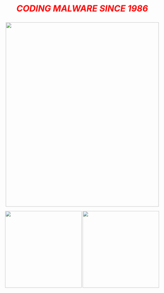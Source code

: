 

 <h1 align="center"> <p style="color:red;"> <em><strong>CODING MALWARE SINCE 1986  </strong></em>  </p> </h1>
  <p align="center"><img src="https://media1.tenor.com/images/80c1604585f2ea5160e0a7d4a8cd3400/tenor.gif" width="500px" height="600px" /> </p> 

   <img align="left" height="250cm"  src="https://github-readme-stats.vercel.app/api?username=ORCA666&show_icons=true&count_private=true&include_all_commits=true&theme=dark" /><img  height="250cm"  src="https://github-readme-stats.vercel.app/api/top-langs/?username=ORCA666&langs_count=4&theme=dark" />
   

   


   
